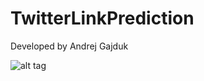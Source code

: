 TwitterLinkPrediction
=====================
Developed by Andrej Gajduk

![alt tag](https://github.com/gajduk/TwitterLinkPrediction/blob/master/TwitterLinkPrediction/cost.svg)
